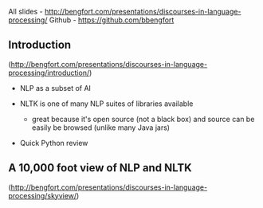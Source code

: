 All slides - http://bengfort.com/presentations/discourses-in-language-processing/
Github - https://github.com/bbengfort

Introduction
------------
(http://bengfort.com/presentations/discourses-in-language-processing/introduction/)

* NLP as a subset of AI

* NLTK is one of many NLP suites of libraries available
  * great because it's open source (not a black box) and source can be easily be browsed (unlike many Java jars)

* Quick Python review


A 10,000 foot view of NLP and NLTK
----------------------------------
(http://bengfort.com/presentations/discourses-in-language-processing/skyview/)


